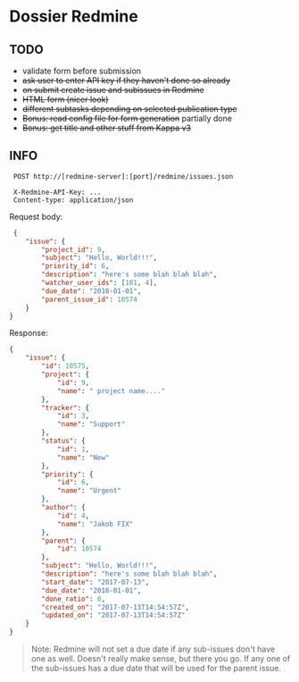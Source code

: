 # Dossier Redmine

## TODO

* validate form before submission
* ~~ask user to enter API key if they haven't done so already~~
* ~~on submit create issue and subissues in Redmine~~
* ~~HTML form (nicer look)~~
* ~~different subtasks depending on selected publication type~~
* ~~Bonus: read config file for form generation~~ partially done
* ~~Bonus: get title and other stuff from Kappa v3~~

## INFO

```text
 POST http://[redmine-server]:[port]/redmine/issues.json

 X-Redmine-API-Key: ...
 Content-type: application/json
```

Request body:

```json
 {
	"issue": {
		"project_id": 9,
		"subject": "Hello, World!!!",
		"priority_id": 6,
		"description": "here's some blah blah blah",
		"watcher_user_ids": [101, 4],
		"due_date": "2018-01-01",
		"parent_issue_id": 10574
	}
}
```

Response:

```json
{
    "issue": {
        "id": 10575,
        "project": {
            "id": 9,
            "name": " project name...."
        },
        "tracker": {
            "id": 3,
            "name": "Support"
        },
        "status": {
            "id": 1,
            "name": "New"
        },
        "priority": {
            "id": 6,
            "name": "Urgent"
        },
        "author": {
            "id": 4,
            "name": "Jakob FIX"
        },
        "parent": {
            "id": 10574
        },
        "subject": "Hello, World!!!",
        "description": "here's some blah blah blah",
        "start_date": "2017-07-13",
        "due_date": "2018-01-01",
        "done_ratio": 0,
        "created_on": "2017-07-13T14:54:57Z",
        "updated_on": "2017-07-13T14:54:57Z"
    }
}
```

> Note: Redmine will not set a due date if any sub-issues don't have one as well. Doesn't really make sense, but there you go. If any one of the sub-issues has a due date that will be used for the parent issue.
